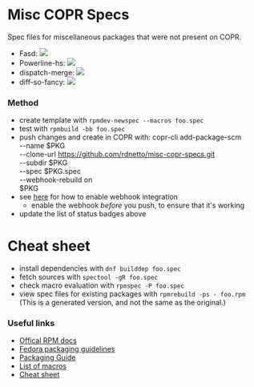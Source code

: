 # Misc COPR Specs
Spec files for miscellaneous packages that were not present on COPR.

- Fasd: ![](https://copr.fedorainfracloud.org/coprs/rdnetto/fasd/package/fasd/status_image/last_build.png)
- Powerline-hs: ![](https://copr.fedorainfracloud.org/coprs/rdnetto/powerline-hs/package/powerline-hs/status_image/last_build.png)
- dispatch-merge: ![](https://copr.fedorainfracloud.org/coprs/rdnetto/dispatch-merge/package/dispatch-merge/status_image/last_build.png)
- diff-so-fancy: ![](https://copr.fedorainfracloud.org/coprs/rdnetto/diff-so-fancy/package/diff-so-fancy/status_image/last_build.png)

### Method
- create template with `rpmdev-newspec --macros foo.spec`
- test with `rpmbuild -bb foo.spec`
- push changes and create in COPR with:
     copr-cli add-package-scm \
        --name $PKG \
        --clone-url https://github.com/rdnetto/misc-copr-specs.git \
        --subdir $PKG \
        --spec $PKG.spec \
        --webhook-rebuild on \
        $PKG
- see [here](https://copr.fedorainfracloud.org/coprs/rdnetto/$PROJECT/integrations/) for how to enable webhook integration
    - enable the webhook *before* you push, to ensure that it's working
- update the list of status badges above

# Cheat sheet
- install dependencies with `dnf builddep foo.spec`
- fetch sources with `spectool -gR foo.spec`
- check macro evaluation with `rpmspec -P foo.spec`
- view spec files for existing packages with `rpmrebuild -ps - foo.rpm` (This is a generated version, and not the same as the original.)

### Useful links
- [Offical RPM docs](http://rpm.org/documentation.html)
- [Fedora packaging guidelines](https://docs.fedoraproject.org/en-US/packaging-guidelines/)
- [Packaging Guide](https://rpm-packaging-guide.github.io/#what-is-a-spec-file)
- [List of macros](http://rpm.org/user_doc/macros.html)
- [Cheat sheet](https://ro-che.info/articles/2018-01-25-rpm-packager-cheat-sheet)

